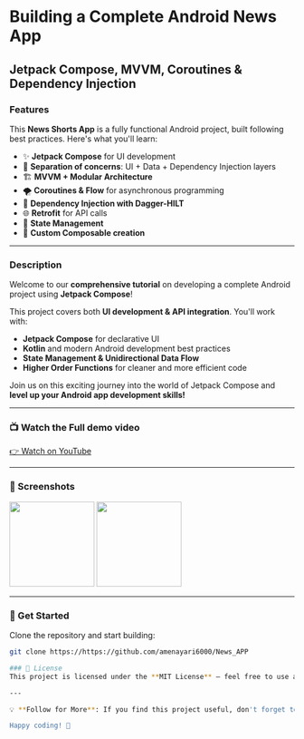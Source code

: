 # Building a Complete Android News App

## Jetpack Compose, MVVM, Coroutines & Dependency Injection

### Features
This **News Shorts App** is a fully functional Android project, built following best practices. Here's what you'll learn:

- ✨ **Jetpack Compose** for UI development
- 🌿 **Separation of concerns**: UI + Data + Dependency Injection layers
- 🏗️ **MVVM + Modular Architecture**
- 🌪️ **Coroutines & Flow** for asynchronous programming
- 🧩 **Dependency Injection with Dagger-HILT**
- 🌐 **Retrofit** for API calls
- 🍂 **State Management**
- 🍃 **Custom Composable creation**

---

### Description
Welcome to our **comprehensive tutorial** on developing a complete Android project using **Jetpack Compose**!

This project covers both **UI development & API integration**. You'll work with:
- **Jetpack Compose** for declarative UI
- **Kotlin** and modern Android development best practices
- **State Management & Unidirectional Data Flow**
- **Higher Order Functions** for cleaner and more efficient code

Join us on this exciting journey into the world of Jetpack Compose and **level up your Android app development skills!**

---

### 📺 Watch the Full demo video


[👉 Watch on YouTube](https://youtu.be/vYIkCKI4258)

---

### 📸 Screenshots
<img src="https://github.com/user-attachments/assets/48d99f36-5341-47b9-b5dd-bd36431fe132" width="150">
<img src="github.com/user-attachments/assets/ac128e3d-ee3f-4051-9f77-fdd1163026fc" width="150">



---

### 🚀 Get Started
Clone the repository and start building:
```sh
git clone https://https://github.com/amenayari6000/News_APP

### 📜 License
This project is licensed under the **MIT License** – feel free to use and modify!

---

💡 **Follow for More**: If you find this project useful, don't forget to ⭐ star the repository and subscribe to the YouTube channel for more tutorials!

Happy coding! 🚀

